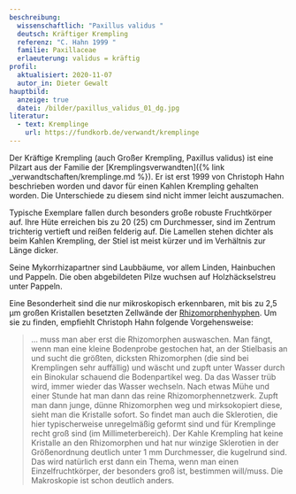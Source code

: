 ```yaml
---
beschreibung:
  wissenschaftlich: "Paxillus validus "
  deutsch: Kräftiger Krempling
  referenz: "C. Hahn 1999 "
  familie: Paxillaceae
  erlaeuterung: validus = kräftig
profil:
  aktualisiert: 2020-11-07
  autor_in: Dieter Gewalt
hauptbild:
  anzeige: true
  datei: /bilder/paxillus_validus_01_dg.jpg
literatur:
  - text: Kremplinge
    url: https://fundkorb.de/verwandt/kremplinge
---
```

Der Kräftige Krempling (auch Großer Krempling, Paxillus validus) ist eine Pilzart aus der Familie der [Kremplingsverwandten]({% link _verwandtschaften/kremplinge.md %}). Er ist erst 1999 von Christoph Hahn beschrieben worden und davor für einen Kahlen Krempling gehalten worden. Die Unterschiede zu diesem sind nicht immer leicht auszumachen.

Typische Exemplare fallen durch besonders große robuste Fruchtkörper auf. Ihre Hüte erreichen bis zu 20 (25) cm Durchmesser, sind im Zentrum trichterig vertieft und reißen felderig auf. Die Lamellen stehen dichter als beim Kahlen Krempling, der Stiel ist meist kürzer und im Verhältnis zur Länge dicker.

Seine Mykorrhizapartner sind Laubbäume, vor allem Linden, Hainbuchen und Pappeln. Die oben abgebildeten Pilze wuchsen auf Holzhäckselstreu unter Pappeln.

Eine Besonderheit sind die nur mikroskopisch erkennbaren, mit bis zu 2,5 µm großen Kristallen besetzten Zellwände der [Rhizomorphenhyphen](Rhizomorphen "Glossar"). Um sie zu finden, empfiehlt Christoph Hahn folgende Vorgehensweise:

> ... muss man aber erst die Rhizomorphen auswaschen. Man fängt, wenn man eine kleine Bodenprobe gestochen hat, an der Stielbasis an und sucht die größten, dicksten Rhizomorphen (die sind bei Kremplingen sehr auffällig) und wäscht und zupft unter Wasser durch ein Binokular schauend die Bodenpartikel weg. Da das Wasser trüb wird, immer wieder das Wasser wechseln. Nach etwas Mühe und einer Stunde hat man dann das reine Rhizomorphennetzwerk. Zupft man dann junge, dünne Rhizomorphen weg und mirksokopiert diese, sieht man die Kristalle sofort. So findet man auch die Sklerotien, die hier typischerweise unregelmäßig geformt sind und für Kremplinge recht groß sind (im Millimeterbereich). Der Kahle Krempling hat keine Kristalle an den Rhizomorphen und hat nur winzige Sklerotien in der Größenordnung deutlich unter 1 mm Durchmesser, die kugelrund sind. Das wird natürlich erst dann ein Thema, wenn man einen Einzelfruchtkörper, der besonders groß ist, bestimmen will/muss. Die Makroskopie ist schon deutlich anders.